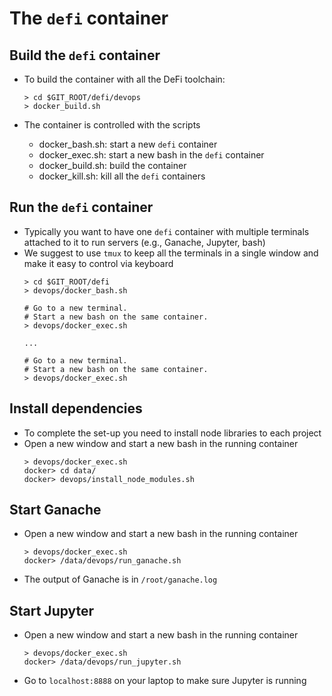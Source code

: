 # The `defi` container

## Build the `defi` container

- To build the container with all the DeFi toolchain:
  ```
  > cd $GIT_ROOT/defi/devops
  > docker_build.sh
  ```

- The container is controlled with the scripts
  - docker_bash.sh: start a new `defi` container
  - docker_exec.sh: start a new bash in the `defi` container
  - docker_build.sh: build the container
  - docker_kill.sh: kill all the `defi` containers

## Run the `defi` container

- Typically you want to have one `defi` container with multiple terminals
  attached to it to run servers (e.g., Ganache, Jupyter, bash)
- We suggest to use `tmux` to keep all the terminals in a single window
  and make it easy to control via keyboard
  ```
  > cd $GIT_ROOT/defi
  > devops/docker_bash.sh

  # Go to a new terminal.
  # Start a new bash on the same container.
  > devops/docker_exec.sh

  ...

  # Go to a new terminal.
  # Start a new bash on the same container.
  > devops/docker_exec.sh
  ```

## Install dependencies

- To complete the set-up you need to install node libraries to each project
- Open a new window and start a new bash in the running container
  ```
  > devops/docker_exec.sh
  docker> cd data/
  docker> devops/install_node_modules.sh
  ```

## Start Ganache

- Open a new window and start a new bash in the running container
  ```
  > devops/docker_exec.sh
  docker> /data/devops/run_ganache.sh
  ```

- The output of Ganache is in `/root/ganache.log`

## Start Jupyter

- Open a new window and start a new bash in the running container
  ```
  > devops/docker_exec.sh
  docker> /data/devops/run_jupyter.sh
  ```
- Go to `localhost:8888` on your laptop to make sure Jupyter is running
